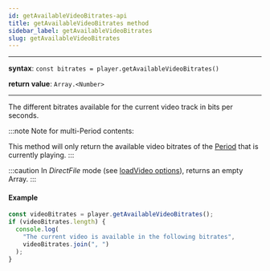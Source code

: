 ```yaml
---
id: getAvailableVideoBitrates-api
title: getAvailableVideoBitrates method
sidebar_label: getAvailableVideoBitrates
slug: getAvailableVideoBitrates
---
```


---

**syntax**: `const bitrates = player.getAvailableVideoBitrates()`

**return value**: `Array.<Number>`

---

The different bitrates available for the current video track in bits per
seconds.

:::note
Note for multi-Period contents:

This method will only return the available video bitrates of the
[Period](../../glossary.md#period) that is currently playing.
:::

:::caution
In _DirectFile_ mode (see [loadVideo options](./../basicMethods/loadVideo.md#transport)), returns an empty Array.
:::

#### Example

```js
const videoBitrates = player.getAvailableVideoBitrates();
if (videoBitrates.length) {
  console.log(
    "The current video is available in the following bitrates",
    videoBitrates.join(", ")
  );
}
```
